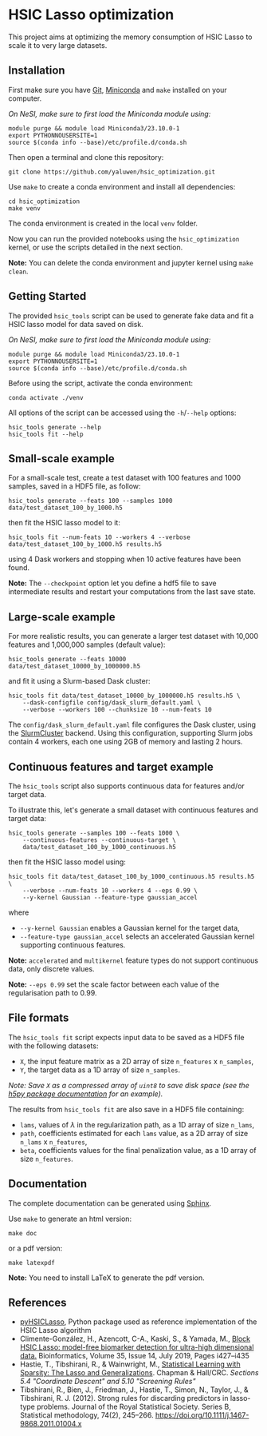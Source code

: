 # HSIC Lasso optimization

This project aims at optimizing the memory consumption of HSIC Lasso to scale it to very large datasets.


## Installation

First make sure you have [Git](https://git-scm.com/downloads), [Miniconda](https://docs.conda.io/en/latest/miniconda.html) and `make` installed on your computer.

*On NeSI, make sure to first load the Miniconda module using:*

```
module purge && module load Miniconda3/23.10.0-1
export PYTHONNOUSERSITE=1
source $(conda info --base)/etc/profile.d/conda.sh
```

Then open a terminal and clone this repository:

```
git clone https://github.com/yaluwen/hsic_optimization.git
```

Use `make` to create a conda environment and install all dependencies:

```
cd hsic_optimization
make venv
```

The conda environment is created in the local `venv` folder.

Now you can run the provided notebooks using the `hsic_optimization` kernel, or use the scripts detailed in the next section.

**Note:** You can delete the conda environment and jupyter kernel using `make clean`.


## Getting Started

The provided `hsic_tools` script can be used to generate fake data and fit a HSIC lasso model for data saved on disk.

*On NeSI, make sure to first load the Miniconda module using:*

```
module purge && module load Miniconda3/23.10.0-1
export PYTHONNOUSERSITE=1
source $(conda info --base)/etc/profile.d/conda.sh
```

Before using the script, activate the conda environment:

```
conda activate ./venv
```

All options of the script can be accessed using the `-h`/`--help` options:

```
hsic_tools generate --help
hsic_tools fit --help
```


## Small-scale example

For a small-scale test, create a test dataset with 100 features and 1000 samples, saved in a HDF5 file, as follow:

```
hsic_tools generate --feats 100 --samples 1000 data/test_dataset_100_by_1000.h5
```

then fit the HSIC lasso model to it:

```
hsic_tools fit --num-feats 10 --workers 4 --verbose data/test_dataset_100_by_1000.h5 results.h5
```

using 4 Dask workers and stopping when 10 active features have been found.

**Note:** The `--checkpoint` option let you define a hdf5 file to save intermediate results and restart your computations from the last save state.


## Large-scale example

For more realistic results, you can generate a larger test dataset with 10,000 features and 1,000,000 samples (default value):

```
hsic_tools generate --feats 10000 data/test_dataset_10000_by_1000000.h5
```

and fit it using a Slurm-based Dask cluster:

```
hsic_tools fit data/test_dataset_10000_by_1000000.h5 results.h5 \
    --dask-configfile config/dask_slurm_default.yaml \
    --verbose --workers 100 --chunksize 10 --num-feats 10
```

The `config/dask_slurm_default.yaml` file configures the Dask cluster, using the [SlurmCluster](https://jobqueue.dask.org/en/latest/generated/dask_jobqueue.SLURMCluster.html) backend.
Using this configuration, supporting Slurm jobs contain 4 workers, each one using 2GB of memory and lasting 2 hours.


## Continuous features and target example

The `hsic_tools` script also supports continuous data for features and/or target data.

To illustrate this, let's generate a small dataset with continuous features and target data:

```
hsic_tools generate --samples 100 --feats 1000 \
    --continuous-features --continuous-target \
    data/test_dataset_100_by_1000_continuous.h5
```

then fit the HSIC lasso model using:

```
hsic_tools fit data/test_dataset_100_by_1000_continuous.h5 results.h5 \
    --verbose --num-feats 10 --workers 4 --eps 0.99 \
    --y-kernel Gaussian --feature-type gaussian_accel
```

where

- `--y-kernel Gaussian` enables a Gaussian kernel for the target data,
- `--feature-type gaussian_accel` selects an accelerated Gaussian kernel supporting continuous features.

**Note:** `accelerated` and `multikernel` feature types do not support continuous data, only discrete values.

**Note:** `--eps 0.99` set the scale factor between each value of the regularisation path to 0.99.


## File formats

The `hsic_tools fit` script expects input data to be saved as a HDF5 file with the following datasets:

- `X`, the input feature matrix as a 2D array of size `n_features` x `n_samples`,
- `Y`, the target data as a 1D array of size `n_samples`.

*Note: Save `X` as a compressed array of `uint8` to save disk space (see the [h5py package documentation](https://docs.h5py.org/en/stable/high/dataset.html#filter-pipeline) for an example).*

The results from `hsic_tools fit` are also save in a HDF5 file containing:

- `lams`, values of $\lambda$ in the regularization path, as a 1D array of size `n_lams`,
- `path`, coefficients estimated for each `lams` value, as a 2D array of size `n_lams` x `n_features`,
- `beta`, coefficients values for the final penalization value, as a 1D array of size `n_features`.


## Documentation

The complete documentation can be generated using [Sphinx](https://www.sphinx-doc.org).

Use `make` to generate an html version:

```
make doc
```

or a pdf version:

```
make latexpdf
```

**Note:** You need to install LaTeX to generate the pdf version.


## References

- [pyHSICLasso](https://github.com/riken-aip/pyHSICLasso), Python package used as reference implementation of the HSIC Lasso algorithm
- Climente-González, H., Azencott, C-A., Kaski, S., & Yamada, M., [Block HSIC Lasso: model-free biomarker detection for ultra-high dimensional data.](https://doi.org/10.1093/bioinformatics/btz333) Bioinformatics, Volume 35, Issue 14, July 2019, Pages i427–i435
- Hastie, T., Tibshirani, R., & Wainwright, M., [Statistical Learning with Sparsity: The Lasso and Generalizations](https://hastie.su.domains/StatLearnSparsity_files/SLS_corrected_1.4.16.pdf). Chapman & Hall/CRC. *Sections 5.4 "Coordinate Descent" and 5.10 "Screening Rules"*
- Tibshirani, R., Bien, J., Friedman, J., Hastie, T., Simon, N., Taylor, J., & Tibshirani, R. J. (2012). Strong rules for discarding predictors in lasso-type problems. Journal of the Royal Statistical Society. Series B, Statistical methodology, 74(2), 245–266. https://doi.org/10.1111/j.1467-9868.2011.01004.x
